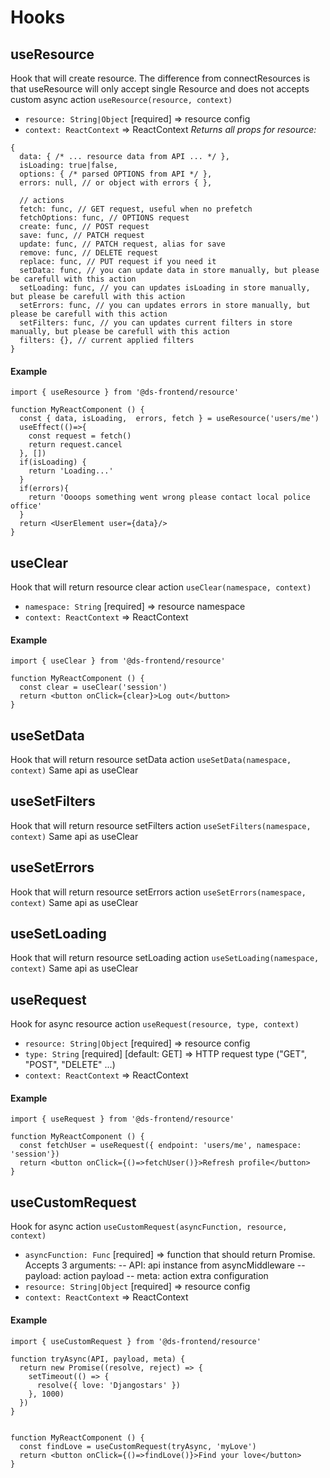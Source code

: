 # Hooks

## useResource
Hook  that will create resource. The difference from connectResources is that useResource will only accept single Resource and does not accepts custom async action
`useResource(resource, context)`
- `resource: String|Object`  [required] => resource config
- `context: ReactContext` => ReactContext 
*Returns all props for resource:*

```
{
  data: { /* ... resource data from API ... */ },
  isLoading: true|false, 
  options: { /* parsed OPTIONS from API */ },
  errors: null, // or object with errors { },
  
  // actions
  fetch: func, // GET request, useful when no prefetch
  fetchOptions: func, // OPTIONS request
  create: func, // POST request
  save: func, // PATCH request
  update: func, // PATCH request, alias for save
  remove: func, // DELETE request
  replace: func, // PUT request if you need it
  setData: func, // you can update data in store manually, but please be carefull with this action
  setLoading: func, // you can updates isLoading in store manually, but please be carefull with this action
  setErrors: func, // you can updates errors in store manually, but please be carefull with this action
  setFilters: func, // you can updates current filters in store manually, but please be carefull with this action
  filters: {}, // current applied filters
}
```

#### Example
``` 
import { useResource } from '@ds-frontend/resource'

function MyReactComponent () {
  const { data, isLoading,  errors, fetch } = useResource('users/me')
  useEffect(()=>{
    const request = fetch()
    return request.cancel
  }, [])
  if(isLoading) {
    return 'Loading...'
  }
  if(errors){
    return 'Oooops something went wrong please contact local police office'
  }
  return <UserElement user={data}/>
}
``` 

## useClear
Hook that will return resource clear action
`useClear(namespace, context)`

- `namespace: String`  [required] => resource namespace
- `context: ReactContext` => ReactContext 

#### Example
```
import { useClear } from '@ds-frontend/resource'

function MyReactComponent () {
  const clear = useClear('session') 
  return <button onClick={clear}>Log out</button>
}
```


## useSetData
Hook that will return resource setData action
`useSetData(namespace, context)`
 Same api as useClear
## useSetFilters
Hook that will return resource setFilters action
`useSetFilters(namespace, context)`
 Same api as useClear
## useSetErrors
Hook that will return resource setErrors action
`useSetErrors(namespace, context)`
 Same api as useClear
## useSetLoading
Hook that will return resource setLoading action
`useSetLoading(namespace, context)`
 Same api as useClear


## useRequest
Hook for async resource action
`useRequest(resource, type, context)`

- `resource: String|Object`  [required] => resource config
- `type: String`  [required]  [default: GET] => HTTP request type ("GET", "POST", "DELETE" ...)
- `context: ReactContext` => ReactContext 

#### Example
```
import { useRequest } from '@ds-frontend/resource'

function MyReactComponent () {
  const fetchUser = useRequest({ endpoint: 'users/me', namespace: 'session'}) 
  return <button onClick={()=>fetchUser()}>Refresh profile</button>
}
```


## useCustomRequest
Hook for async  action
`useCustomRequest(asyncFunction, resource, context)`

- `asyncFunction: Func`  [required] => function that should return Promise. Accepts 3 arguments: 
-- API: api instance from asyncMiddleware 
-- payload: action payload 
-- meta: action extra configuration
- `resource: String|Object`  [required] => resource config
- `context: ReactContext` => ReactContext 

#### Example
```
import { useCustomRequest } from '@ds-frontend/resource'

function tryAsync(API, payload, meta) {
  return new Promise((resolve, reject) => {
    setTimeout(() => {
      resolve({ love: 'Djangostars' })
    }, 1000)
  })
}


function MyReactComponent () {
  const findLove = useCustomRequest(tryAsync, 'myLove') 
  return <button onClick={()=>findLove()}>Find your love</button>
}
```
